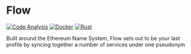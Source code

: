 # Flow
[![Code Analysis](https://github.com/scattered-systems/flow/actions/workflows/rust-clippy.yml/badge.svg)](https://github.com/scattered-systems/flow/actions/workflows/rust-clippy.yml)
[![Docker](https://github.com/scattered-systems/flow/actions/workflows/docker.yml/badge.svg)](https://github.com/scattered-systems/flow/actions/workflows/docker.yml)
[![Rust](https://github.com/scattered-systems/flow/actions/workflows/rust.yml/badge.svg)](https://github.com/scattered-systems/flow/actions/workflows/rust.yml)

Built around the Ethereum Name System, Flow sets out to be your last profile by syncing together a number of services
under one pseudonym